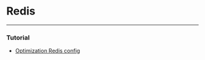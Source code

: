 # Redis

---

### Tutorial

* [Optimization Redis config](http://shokunin.co/blog/2014/11/11/operational_redis.html)



